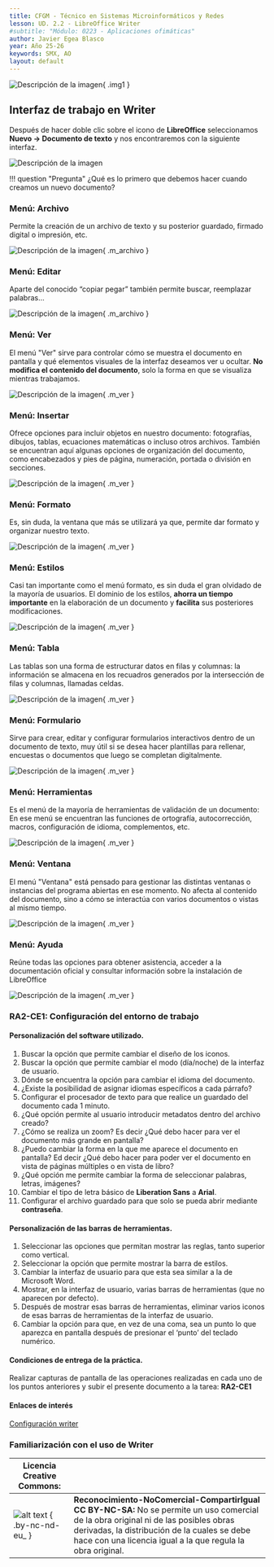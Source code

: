 ```yaml
---
title: CFGM - Técnico en Sistemas Microinformáticos y Redes
lesson: UD. 2.2 - LibreOffice Writer  
#subtitle: "Módulo: 0223 - Aplicaciones ofimáticas"
author: Javier Egea Blasco  
year: Año 25-26  
keywords: SMX, AO
layout: default  
---
```


![Descripción de la imagen](../img/UT1/LOwriter.jpg){ .img1 }

## **Interfaz de trabajo en Writer**
Después de hacer doble clic sobre el icono de **LibreOffice** seleccionamos **Nuevo &rarr; Documento de texto** y nos encontraremos con la siguiente interfaz.

![Descripción de la imagen](../02_Procesadores_de_texto/img_ut2/newfile.png)

!!! question "Pregunta"
    ¿Qué es lo primero que debemos hacer cuando creamos un nuevo documento?

### **Menú: Archivo**
Permite la creación de un archivo de texto y su posterior guardado, firmado digital o impresión, etc.

![Descripción de la imagen](../02_Procesadores_de_texto/img_ut2/m_archivo.png){ .m_archivo }
<br>

### **Menú: Editar**
Aparte del conocido “copiar pegar” también permite buscar, reemplazar palabras... 

![Descripción de la imagen](../02_Procesadores_de_texto/img_ut2/m_editar.png){ .m_archivo }
<br>

### **Menú: Ver**
El menú "Ver" sirve para controlar cómo se muestra el documento en pantalla y qué elementos visuales de la interfaz deseamos ver u ocultar. 
**No modifica el contenido del documento**, solo la forma en que se visualiza mientras trabajamos.

![Descripción de la imagen](../02_Procesadores_de_texto/img_ut2/m_ver.png){ .m_ver }
<br>

### **Menú: Insertar**
Ofrece opciones para incluir objetos en nuestro documento: fotografías, dibujos, tablas, ecuaciones matemáticas o incluso otros archivos. También se encuentran aquí algunas opciones de organización del documento, como encabezados y pies de página, numeración, portada o división en secciones. 

![Descripción de la imagen](../02_Procesadores_de_texto/img_ut2/m_insertar.png){ .m_ver }
<br>

### **Menú: Formato**
Es, sin duda, la ventana que más se utilizará ya que, permite dar formato y organizar nuestro texto.

![Descripción de la imagen](../02_Procesadores_de_texto/img_ut2/m_formato.png){ .m_ver }
<br>

### **Menú: Estilos**
Casi tan importante como el menú formato, es sin duda el gran olvidado de la mayoría de usuarios.
El dominio de los estilos, **ahorra un tiempo importante** en la elaboración de un documento y **facilita** sus posteriores modificaciones.

![Descripción de la imagen](../02_Procesadores_de_texto/img_ut2/m_estilos.png){ .m_ver }
<br>

### **Menú: Tabla**
Las tablas son una forma de estructurar datos en filas y columnas: la información se almacena en los recuadros generados por la intersección de filas y columnas, llamadas celdas.

![Descripción de la imagen](../02_Procesadores_de_texto/img_ut2/m_tabla.png){ .m_ver }
<br>

### **Menú: Formulario**
Sirve para crear, editar y configurar formularios interactivos dentro de un documento de texto, muy útil si se desea hacer plantillas para rellenar, encuestas o documentos que luego se completan digitalmente. 

![Descripción de la imagen](../02_Procesadores_de_texto/img_ut2/m_formulario.png){ .m_ver }
<br>

### **Menú: Herramientas**
Es el menú de la mayoría de herramientas de validación de un documento: En ese menú se encuentran las funciones de ortografía, autocorrección, macros, configuración de idioma, complementos, etc. 

![Descripción de la imagen](../02_Procesadores_de_texto/img_ut2/m_herramientas.png){ .m_ver }
<br>

### **Menú: Ventana**
El menú "Ventana" está pensado para gestionar las distintas ventanas o instancias del programa abiertas en ese momento.
No afecta al contenido del documento, sino a cómo se interactúa con varios documentos o vistas al mismo tiempo.

![Descripción de la imagen](../02_Procesadores_de_texto/img_ut2/m_ventana.png){ .m_ver }
<br>

### **Menú: Ayuda**
Reúne todas las opciones para obtener asistencia, acceder a la documentación oficial y consultar información sobre la instalación de LibreOffice

![Descripción de la imagen](../02_Procesadores_de_texto/img_ut2/m_ayuda.png){ .m_ver }
<br>

### **RA2-CE1: Configuración del entorno de trabajo**
#### Personalización del software utilizado.
1. Buscar la opción que permite cambiar el diseño de los iconos.
2. Buscar la opción que permite cambiar el modo (día/noche) de la interfaz de usuario.
3. Dónde se encuentra la opción para cambiar el idioma del documento.
4. ¿Existe la posibilidad de asignar idiomas específicos a cada párrafo?
5. Configurar el procesador de texto para que realice un guardado del documento cada 1 minuto.
6. ¿Qué opción permite al usuario introducir metadatos dentro del archivo creado?
7. ¿Cómo se realiza un zoom? Es decir ¿Qué debo hacer para ver el documento más grande en pantalla?
8. ¿Puedo cambiar la forma en la que me aparece el documento en pantalla? Ed decir ¿Qué debo hacer para poder ver el documento en vista de páginas múltiples o en vista de libro?
9. ¿Qué opción me permite cambiar la forma de seleccionar palabras, letras, imágenes?
10. Cambiar el tipo de letra básico de **Liberation Sans** a **Arial**.
11. Configurar el archivo guardado para que solo se pueda abrir mediante **contraseña**.

#### Personalización de las barras de herramientas.
1. Seleccionar las opciones que permitan mostrar las reglas, tanto superior como vertical.
2. Seleccionar la opción que permite mostrar la barra de estilos.
3. Cambiar la interfaz de usuario para que esta sea similar a la de Microsoft Word.
4. Mostrar, en la interfaz de usuario, varias barras de herramientas (que no aparecen por defecto).
5. Después de mostrar esas barras de herramientas, eliminar varios iconos de esas barras de herramientas de la interfaz de usuario.
6. Cambiar la opción para que, en vez de una coma, sea un punto lo que aparezca en pantalla después de presionar el ‘punto’ del teclado numérico.

#### Condiciones de entrega de la práctica.
Realizar capturas de pantalla de las operaciones realizadas en cada uno de los puntos anteriores y subir el presente documento a la tarea: **RA2-CE1**

#### Enlaces de interés
<a href=https://books.libreoffice.org/es/WG73/WG7320-ConfiguracionDeWriter.html>Configuración writer</a>

### **Familiarización con el uso de Writer**






| **Licencia Creative Commons:** | |
| - | - |
| ![alt text](../../../../assets/by-nc-nd-eu_.png) { .by-nc-nd-eu_ } | **Reconocimiento-NoComercial-CompartirIgual CC BY-NC-SA:**  No se permite un uso comercial de la obra original ni de las posibles obras derivadas, la distribución de la cuales se debe hace con una licencia igual a la que regula la obra original. | 
  
 

